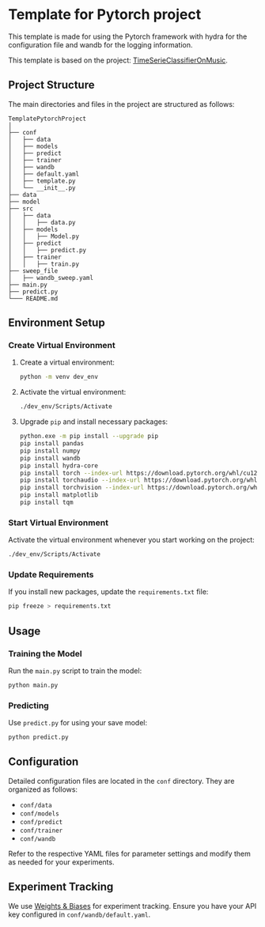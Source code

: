 # Template for Pytorch project

This template is made for using the Pytorch framework with hydra for the configuration file and wandb for the logging information.

This template is based on the project: [TimeSerieClassifierOnMusic](https://github.com/yannsadowski/TimeSerieClassifierOnMusic).

## Project Structure

The main directories and files in the project are structured as follows:

```
TemplatePytorchProject
│
├── conf
│   ├── data
│   ├── models
│   ├── predict
│   ├── trainer
│   ├── wandb
│   ├── default.yaml
│   ├── template.py
│   └── __init__.py
├── data
├── model
├── src
│   ├── data
│   │   ├── data.py
│   ├── models
│   │   ├── Model.py
│   ├── predict
│   │   ├── predict.py
│   ├── trainer
│   │   ├── train.py
├── sweep_file
│   ├── wandb_sweep.yaml
├── main.py
├── predict.py
└─── README.md
```

## Environment Setup

### Create Virtual Environment

1. Create a virtual environment:

    ```sh
    python -m venv dev_env
    ```

2. Activate the virtual environment:

    ```sh
    ./dev_env/Scripts/Activate
    ```

3. Upgrade `pip` and install necessary packages:

    ```sh
    python.exe -m pip install --upgrade pip
    pip install pandas
    pip install numpy
    pip install wandb
    pip install hydra-core
    pip install torch --index-url https://download.pytorch.org/whl/cu121
    pip install torchaudio --index-url https://download.pytorch.org/whl/cu121
    pip install torchvision --index-url https://download.pytorch.org/whl/cu121
    pip install matplotlib
    pip install tqm
    ```

### Start Virtual Environment

Activate the virtual environment whenever you start working on the project:

```sh
./dev_env/Scripts/Activate
```

### Update Requirements

If you install new packages, update the `requirements.txt` file:

```sh
pip freeze > requirements.txt
```

## Usage

### Training the Model

Run the `main.py` script to train the model:

```sh
python main.py
```

### Predicting

Use `predict.py` for using your save model:

```sh
python predict.py
```


## Configuration

Detailed configuration files are located in the `conf` directory. They are organized as follows:

- `conf/data`
- `conf/models`
- `conf/predict`
- `conf/trainer`
- `conf/wandb`

Refer to the respective YAML files for parameter settings and modify them as needed for your experiments.


## Experiment Tracking

We use [Weights & Biases](https://wandb.ai/) for experiment tracking. Ensure you have your API key configured in `conf/wandb/default.yaml`.